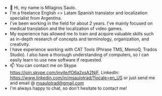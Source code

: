 - 👋 Hi, my name is Milagros Saulo.
- I'm a freelance English <> Latam Spanish translator and localization specialist from Argentina.
- I've been working in the field for about 2 years. I've mainly focused on medical translation and the localization of video games.
- My experience has allowed me to train and acquire valuable skills such as in-depth research of concepts and terminology, organization, and creativity.
- I have experience working with CAT Tools (Phrase TMS, MemoQ, Trados Studio). I also have a thorough understanding of computers, so I can easily learn to use new software if requested.
- 📫 You can contact me on Skype https://join.skype.com/invite/fO6a2xsA2NjF, LinkedIn: https://www.linkedin.com/in/msaulotrad/?locale=en_US or just send me and email @ msaulotrad@gmail.com
- I'm always happy to chat, so don't hesitate to contact me!
